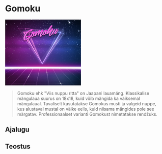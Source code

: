 # Gomoku
![](src/resources/gomoku_banner_250.png)
> Gomoku ehk "Viis nuppu ritta" on Jaapani lauamäng. 
Klassikalise mängulaua suurus on 18x18, kuid võib mängida ka väiksemal mängulaual. 
Tavaliselt kasutatakse Gomokus musti ja valgeid nuppe, kus alustaval 
mustal on väike eelis, kuid niisama mängides pole see märgatav.
Professionaalset varianti Gomokust nimetatakse rendžuks.
## Ajalugu



## Teostus
